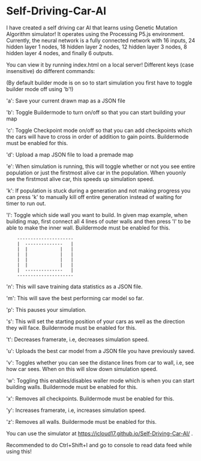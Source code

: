 # Self-Driving-Car-AI
I have created a self driving car AI that learns using Genetic Mutation Algorithm simulator! It operates using the Processing P5.js environment.
Currently, the neural network is a fully connected network with 16 inputs, 24 hidden layer 1 nodes, 18 hidden layer 2 nodes, 12 hidden layer 3 nodes, 8 hidden layer 4 nodes, and finally 6 outputs.

You can view it by running index.html on a local server! Different keys (case insensitive) do different commands:

(By default builder mode is on so to start simulation you first have to toggle builder mode off using 'b'!)

'a': Save your current drawn map as a JSON file

'b': Toggle Buildermode to turn on/off so that you can start building your map

'c': Toggle Checkpoint mode on/off so that you can add checkpoints which the cars will have to cross in order of addition to gain points. Buildermode must be enabled for this.

'd': Upload a map JSON file to load a premade map

'e': When simulation is running, this will toggle whether or not you see entire population or just the firstmost alive car in the population. When youonly see the firstmost alive car, this speeds up simulation speed.

'k': If population is stuck during a generation and not making progress you can press 'k' to manually kill off entire generation instead of waiting for timer to run out.

'l': Toggle which side wall you want to build. In given map example, when building map, first connect all 4 lines of outer walls and then press 'l' to be able to make the inner wall. Buildermode must be enabled for this.
       
        ---------------------
        |  --------------   |
        |  |            |   |
        |  |            |   |
        |  |            |   |
        |  |            |   |
        |  --------------   |
        ---------------------
       
'n': This will save training data statistics as a JSON file.

'm': This will save the best performing car model so far.

'p': This pauses your simulation.

's': This will set the starting position of your cars as well as the direction they will face. Buildermode must be enabled for this.

't': Decreases framerate, i.e, decreases simulation speed.

'u': Uploads the best car model from a JSON file you have previously saved.

'v': Toggles whether you can see the distance lines from car to wall, i.e, see how car sees. When on this will slow down simulation speed.

'w': Toggling this enables/disables waller mode which is when you can start building walls. Buildermode must be enabled for this.

'x': Removes all checkpoints. Buildermode must be enabled for this.

'y': Increases framerate, i.e, increases simulation speed.

'z': Removes all walls. Buildermode must be enabled for this.

You can use the simulator at https://icloud17.github.io/Self-Driving-Car-AI/ .

Recommended to do Ctrl+Shift+I and go to console to read data feed while using this!
